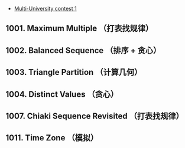 * [Multi-University contest 1](http://acm.hdu.edu.cn/userloginex.php?cid=802)
## 1001. Maximum Multiple （打表找规律）

## 1002. Balanced Sequence （排序 + 贪心）

## 1003. Triangle Partition （计算几何）

## 1004. Distinct Values （贪心）

## 1007. Chiaki Sequence Revisited （打表找规律）

## 1011. Time Zone （模拟）